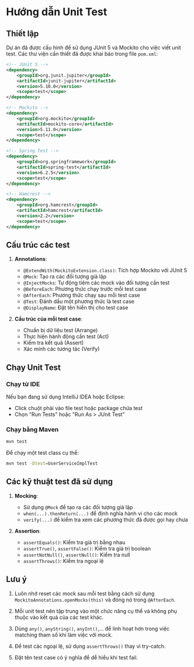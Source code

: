 # Hướng dẫn Unit Test

## Thiết lập

Dự án đã được cấu hình để sử dụng JUnit 5 và Mockito cho việc viết unit test. Các thư viện cần thiết đã được khai báo trong file `pom.xml`:

```xml
<!-- JUnit 5 -->
<dependency>
    <groupId>org.junit.jupiter</groupId>
    <artifactId>junit-jupiter</artifactId>
    <version>5.10.0</version>
    <scope>test</scope>
</dependency>

<!-- Mockito -->
<dependency>
    <groupId>org.mockito</groupId>
    <artifactId>mockito-core</artifactId>
    <version>5.11.0</version>
    <scope>test</scope>
</dependency>

<!-- Spring Test -->
<dependency>
    <groupId>org.springframework</groupId>
    <artifactId>spring-test</artifactId>
    <version>6.2.5</version>
    <scope>test</scope>
</dependency>

<!-- Hamcrest -->
<dependency>
    <groupId>org.hamcrest</groupId>
    <artifactId>hamcrest</artifactId>
    <version>2.2</version>
    <scope>test</scope>
</dependency>
```

## Cấu trúc các test

1. **Annotations**:
   - `@ExtendWith(MockitoExtension.class)`: Tích hợp Mockito với JUnit 5
   - `@Mock`: Tạo ra các đối tượng giả lập
   - `@InjectMocks`: Tự động tiêm các mock vào đối tượng cần test
   - `@BeforeEach`: Phương thức chạy trước mỗi test case
   - `@AfterEach`: Phương thức chạy sau mỗi test case
   - `@Test`: Đánh dấu một phương thức là test case
   - `@DisplayName`: Đặt tên hiển thị cho test case

2. **Cấu trúc của mỗi test case**:
   - Chuẩn bị dữ liệu test (Arrange)
   - Thực hiện hành động cần test (Act)
   - Kiểm tra kết quả (Assert)
   - Xác minh các tương tác (Verify)

## Chạy Unit Test

### Chạy từ IDE
Nếu bạn đang sử dụng IntelliJ IDEA hoặc Eclipse:
- Click chuột phải vào file test hoặc package chứa test
- Chọn "Run Tests" hoặc "Run As > JUnit Test"

### Chạy bằng Maven
```bash
mvn test
```

Để chạy một test class cụ thể:
```bash
mvn test -Dtest=UserServiceImplTest
```

## Các kỹ thuật test đã sử dụng

1. **Mocking**:
   - Sử dụng `@Mock` để tạo ra các đối tượng giả lập
   - `when(...).thenReturn(...)` để định nghĩa hành vi cho các mock
   - `verify(...)` để kiểm tra xem các phương thức đã được gọi hay chưa

2. **Assertion**:
   - `assertEquals()`: Kiểm tra giá trị bằng nhau
   - `assertTrue()`, `assertFalse()`: Kiểm tra giá trị boolean
   - `assertNotNull()`, `assertNull()`: Kiểm tra null
   - `assertThrows()`: Kiểm tra ngoại lệ

## Lưu ý

1. Luôn nhớ reset các mock sau mỗi test bằng cách sử dụng `MockitoAnnotations.openMocks(this)` và đóng nó trong `@AfterEach`.

2. Mỗi unit test nên tập trung vào một chức năng cụ thể và không phụ thuộc vào kết quả của các test khác.

3. Dùng `any()`, `anyString()`, `anyInt()`,... để linh hoạt hơn trong việc matching tham số khi làm việc với mock.

4. Để test các ngoại lệ, sử dụng `assertThrows()` thay vì try-catch.

5. Đặt tên test case có ý nghĩa để dễ hiểu khi test fail.
